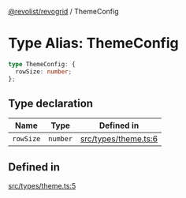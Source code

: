 [@revolist/revogrid](README.md) / ThemeConfig

# Type Alias: ThemeConfig

```ts
type ThemeConfig: {
  rowSize: number;
};
```

## Type declaration

| Name | Type | Defined in |
| ------ | ------ | ------ |
| `rowSize` | `number` | [src/types/theme.ts:6](https://github.com/revolist/revogrid/blob/ec9aef33f9c1bf72c73d96c05d2eb8650d7cd25f/src/types/theme.ts#L6) |

## Defined in

[src/types/theme.ts:5](https://github.com/revolist/revogrid/blob/ec9aef33f9c1bf72c73d96c05d2eb8650d7cd25f/src/types/theme.ts#L5)
